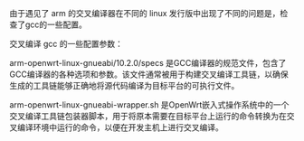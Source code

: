 由于遇见了 arm 的交叉编译器在不同的 linux 发行版中出现了不同的问题是，检查了gcc的一些配置。


交叉编译 gcc 的一些配置参数：

arm-openwrt-linux-gnueabi/10.2.0/specs 是GCC编译器的规范文件，包含了GCC编译器的各种选项和参数。该文件通常被用于构建交叉编译工具链，以确保生成的工具链能够正确地将源代码编译为目标平台的可执行文件。

arm-openwrt-linux-gnueabi-wrapper.sh 是OpenWrt嵌入式操作系统中的一个交叉编译工具链包装器脚本，用于将原本需要在目标平台上运行的命令转换为在交叉编译环境中运行的命令，以便在开发主机上进行交叉编译。